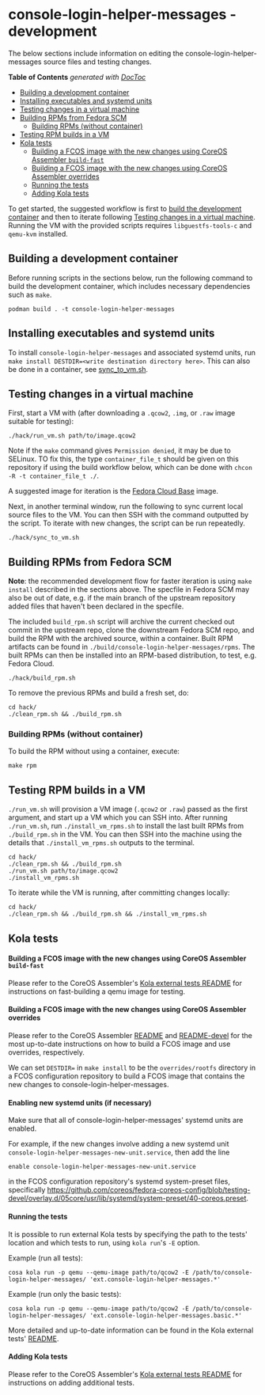 # console-login-helper-messages - development

The below sections include information on editing the
console-login-helper-messages source files and testing changes. 

<!-- START doctoc generated TOC please keep comment here to allow auto update -->
<!-- DON'T EDIT THIS SECTION, INSTEAD RE-RUN doctoc TO UPDATE -->
**Table of Contents**  *generated with [DocToc](https://github.com/thlorenz/doctoc)*

- [Building a development container](#building-a-development-container)
- [Installing executables and systemd units](#installing-executables-and-systemd-units)
- [Testing changes in a virtual machine](#testing-changes-in-a-virtual-machine)
- [Building RPMs from Fedora SCM](#building-rpms-from-fedora-scm)
  - [Building RPMs (without container)](#building-rpms-without-container)
- [Testing RPM builds in a VM](#testing-rpm-builds-in-a-vm)
- [Kola tests](#kola-tests)
  - [Building a FCOS image with the new changes using CoreOS Assembler `build-fast`](#building-a-fcos-image-with-the-new-changes-using-coreos-assembler-build-fast)
  - [Building a FCOS image with the new changes using CoreOS Assembler overrides](#building-a-fcos-image-with-the-new-changes-using-coreos-assembler-overrides)
  - [Running the tests](#running-the-tests)
  - [Adding Kola tests](#adding-kola-tests)

<!-- END doctoc generated TOC please keep comment here to allow auto update -->

To get started, the suggested workflow is first to [build the development container](#building-a-development-container)
and then to iterate following [Testing changes in a virtual machine](#testing-changes-in-a-virtual-machine).
Running the VM with the provided scripts requires `libguestfs-tools-c`
and `qemu-kvm` installed.

## Building a development container

Before running scripts in the sections below, run the following command
to build the development container, which includes necessary
dependencies such as `make`.

```
podman build . -t console-login-helper-messages
```

## Installing executables and systemd units

To install `console-login-helper-messages` and associated systemd units,
run `make install DESTDIR=<write destination directory here>`. This can
also be done in a container, see [sync_to_vm.sh](../hack/sync_to_vm.sh).

## Testing changes in a virtual machine

First, start a VM with (after downloading a `.qcow2`, `.img`, or `.raw`
image suitable for testing):

```
./hack/run_vm.sh path/to/image.qcow2
```

Note if the `make` command gives `Permission denied`, it may be
due to SELinux. TO fix this, the type `container_file_t` should be
given on this repository if using the build workflow below, which
can be done with `chcon -R -t container_file_t ./`.

A suggested image for iteration is the [Fedora Cloud Base](https://alt.fedoraproject.org/cloud/)
image.

Next, in another terminal window, run the following to sync current
local source files to the VM. You can then SSH with the command
outputted by the script. To iterate with new changes, the script can be
run repeatedly.

```
./hack/sync_to_vm.sh
```

## Building RPMs from Fedora SCM

**Note**: the recommended development flow for faster iteration is using
`make install` described in the sections above. The specfile in Fedora
SCM may also be out of date, e.g. if the main branch of the upstream
repository added files that haven't been declared in the specfile.

The included `build_rpm.sh` script will archive the current checked out
commit in the upstream repo, clone the downstream Fedora SCM repo,
and build the RPM with the archived source, within a container.
Built RPM artifacts can be found in `./build/console-login-helper-messages/rpms`.
The built RPMs can then be installed into an RPM-based distribution,
to test, e.g. Fedora Cloud.


```
./hack/build_rpm.sh
```

To remove the previous RPMs and build a fresh set, do:

```
cd hack/
./clean_rpm.sh && ./build_rpm.sh
```

### Building RPMs (without container)

To build the RPM without using a container, execute:

```
make rpm
```

## Testing RPM builds in a VM

`./run_vm.sh` will provision a VM image (`.qcow2` or `.raw`) passed as
the first argument, and start up a VM which you can SSH into. After
running `./run_vm.sh`, run `./install_vm_rpms.sh` to install the last
built RPMs from `./build_rpm.sh` in the VM. You can then SSH into the
machine using the details that `./install_vm_rpms.sh` outputs to the
terminal.

```
cd hack/
./clean_rpm.sh && ./build_rpm.sh
./run_vm.sh path/to/image.qcow2
./install_vm_rpms.sh
```

To iterate while the VM is running, after committing changes locally:

```
cd hack/
./clean_rpm.sh && ./build_rpm.sh && ./install_vm_rpms.sh
```

## Kola tests

#### Building a FCOS image with the new changes using CoreOS Assembler `build-fast`
Please refer to the CoreOS Assembler's 
[Kola external tests README](https://github.com/coreos/coreos-assembler/blob/main/mantle/kola/README-kola-ext.md#fast-build-and-iteration-on-your-projects-tests) 
for instructions on fast-building a qemu image for testing.

#### Building a FCOS image with the new changes using CoreOS Assembler overrides

Please refer to the CoreOS Assembler 
[README](https://github.com/coreos/coreos-assembler/blob/main/README.md#getting-started---prerequisites) 
and [README-devel](https://github.com/coreos/coreos-assembler/blob/main/README-devel.md#using-overrides) 
for the most up-to-date instructions on how to build a FCOS image and use 
overrides, respectively.

We can set `DESTDIR=` in `make install` to be the `overrides/rootfs` directory 
in a FCOS configuration repository to build a FCOS image that contains the new 
changes to console-login-helper-messages. 

#### Enabling new systemd units (if necessary)

Make sure that all of console-login-helper-messages' systemd units are enabled.

For example, if the new changes involve adding a new systemd unit 
`console-login-helper-messages-new-unit.service`, then add the line
```
enable console-login-helper-messages-new-unit.service
```
in the FCOS configuration repository's systemd system-preset files, specifically
https://github.com/coreos/fedora-coreos-config/blob/testing-devel/overlay.d/05core/usr/lib/systemd/system-preset/40-coreos.preset.

#### Running the tests

It is possible to run external Kola tests by specifying the path to the tests' 
location and which tests to run, using `kola run`'s `-E` option.

Example (run all tests):
```
cosa kola run -p qemu --qemu-image path/to/qcow2 -E /path/to/console-login-helper-messages/ 'ext.console-login-helper-messages.*'
```

Example (run only the basic tests):
```
cosa kola run -p qemu --qemu-image path/to/qcow2 -E /path/to/console-login-helper-messages/ 'ext.console-login-helper-messages.basic.*'
```

More detailed and up-to-date information can be found in the 
Kola external tests' [README](https://github.com/coreos/coreos-assembler/blob/master/mantle/kola/README-kola-ext.md).

#### Adding Kola tests
Please refer to the CoreOS Assembler's 
[Kola external tests README](https://github.com/coreos/coreos-assembler/blob/master/mantle/kola/README-kola-ext.md#quick-start) 
for instructions on adding additional tests.
